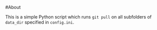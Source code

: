 #About

This is a simple Python script which runs `git pull` on all subfolders of `data_dir` specified in `config.ini`.